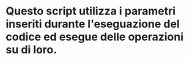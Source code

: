 # Questo script utilizza i parametri inseriti durante l'eseguazione del codice ed esegue delle operazioni su di loro.
